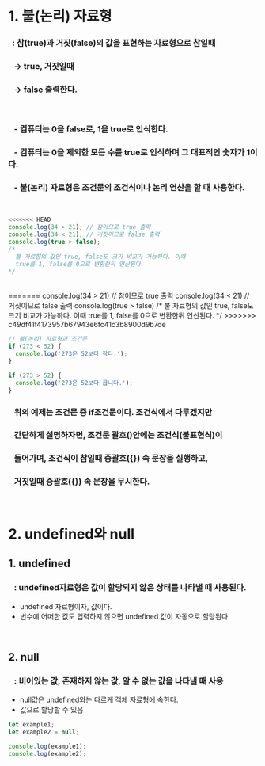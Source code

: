 # 1. 불(논리) 자료형

### &nbsp; : 참(true)과 거짓(false)의 값을 표현하는 자료형으로 참일때

### &nbsp;&nbsp; → true, 거짓일때

### &nbsp;&nbsp; → false 출력한다.

<br>

### &nbsp;&nbsp; \- 컴퓨터는 <b>0을 false</b>로, <b>1을 true</b>로 인식한다.

### &nbsp;&nbsp; \- 컴퓨터는 0을 제외한 모든 수를 true로 인식하며 그 대표적인 숫자가 1이다.

### &nbsp;&nbsp; \- 불(논리) 자료형은 조건문의 조건식이나 논리 연산을 할 때 사용한다.

<br>

```javascript
<<<<<<< HEAD
console.log(34 > 21); // 참이므로 true 출력
console.log(34 < 21); // 거짓이므로 false 출력
console.log(true > false);
/*
  불 자료형의 값인 true, false도 크기 비교가 가능하다. 이때
  true를 1, false를 0으로 변환한뒤 연산된다.
*/
```

<br>
=======
console.log(34 > 21) // 참이므로 true 출력
console.log(34 < 21) // 거짓이므로 false 출력
console.log(true > false)  
/*
불 자료형의 값인 true, false도 크기 비교가 가능하다.
이때 true를 1, false를 0으로 변환한뒤 연산된다.
*/
>>>>>>> c49df41f4173957b67943e6fc41c3b8900d9b7de

```javascript
// 불(논리) 자료형과 조건문
if (273 < 52) {
  console.log('273은 52보다 작다.');
}

if (273 > 52) {
  console.log('273은 52보다 큽니다.');
}
```

### &nbsp;&nbsp; 위의 예제는 조건문 중 if조건문이다. 조건식에서 다루겠지만

### &nbsp;&nbsp; 간단하게 설명하자면, 조건문 괄호()안에는 조건식(불표현식)이

### &nbsp;&nbsp; 들어가며, 조건식이 참일때 중괄호({}) 속 문장을 실행하고,

### &nbsp;&nbsp; 거짓일때 중괄호({}) 속 문장을 무시한다.

<br>

# 2. undefined와 null

## 1. undefined

### &nbsp;&nbsp; : undefined자료형은 <b>값이 할당되지 않은 상태</b>를 나타낼 때 사용된다.

- undefined 자료형이자, 값이다.
- 변수에 어떠한 값도 입력하지 않으면 undefined 값이 자동으로 할당된다

<br>

## 2. null

### &nbsp;&nbsp; : <b>비어있는 값, 존재하지 않는 값, 알 수 없는 값</b>을 나타낼 때 사용

- null값은 undefined와는 다르게 객체 자료형에 속한다.
- 값으로 할당할 수 있음

```javascript
let example1;
let example2 = null;

console.log(example1);
console.log(example2);
```
